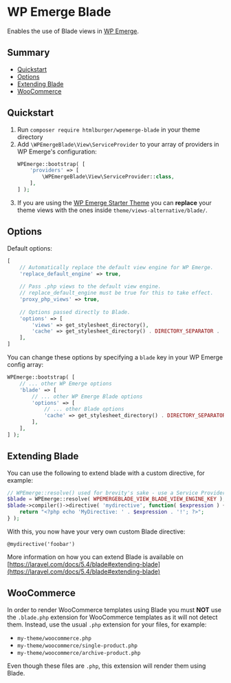 # WP Emerge Blade

Enables the use of Blade views in [WP Emerge](https://github.com/htmlburger/wpemerge).

## Summary

- [Quickstart](#quickstart)
- [Options](#options)
- [Extending Blade](#extending-blade)
- [WooCommerce](#woocommerce)

## Quickstart

1. Run `composer require htmlburger/wpemerge-blade` in your theme directory
2. Add `\WPEmergeBlade\View\ServiceProvider` to your array of providers in WP Emerge's configuration:
    ```php
    WPEmerge::bootstrap( [
        'providers' => [
            \WPEmergeBlade\View\ServiceProvider::class,
        ],
    ] );
    ```
3. If you are using the [WP Emerge Starter Theme](https://github.com/htmlburger/wpemerge-theme) you can **replace** your theme views with the ones inside `theme/views-alternative/blade/`.

## Options

Default options:
```php
[
    // Automatically replace the default view engine for WP Emerge.
    'replace_default_engine' => true,
    
    // Pass .php views to the default view engine.
    // replace_default_engine must be true for this to take effect.
    'proxy_php_views' => true,
    
    // Options passed directly to Blade.
    'options' => [
        'views' => get_stylesheet_directory(),
        'cache' => get_stylesheet_directory() . DIRECTORY_SEPARATOR . 'cache' . DIRECTORY_SEPARATOR . 'blade',
    ],
]
```

You can change these options by specifying a `blade` key in your WP Emerge config array:
```php
WPEmerge::bootstrap( [
    // ... other WP Emerge options
    'blade' => [
        // ... other WP Emerge Blade options
        'options' => [
            // ... other Blade options
            'cache' => get_stylesheet_directory() . DIRECTORY_SEPARATOR . 'blade-cache',
        ],
    ],
] );
```

## Extending Blade

You can use the following to extend blade with a custom directive, for example:
```php
// WPEmerge::resolve() used for brevity's sake - use a Service Provider instead.
$blade = WPEmerge::resolve( WPEMERGEBLADE_VIEW_BLADE_VIEW_ENGINE_KEY );
$blade->compiler()->directive( 'mydirective', function( $expression ) {
    return "<?php echo 'MyDirective: ' . $expression . '!'; ?>";
} );
```
With this, you now have your very own custom Blade directive:
```blade
@mydirective('foobar')
```

More information on how you can extend Blade is available on [https://laravel.com/docs/5.4/blade#extending-blade](https://laravel.com/docs/5.4/blade#extending-blade)

## WooCommerce

In order to render WooCommerce templates using Blade you must **NOT** use the `.blade.php` extension for WooCommerce templates as it will not detect them. Instead, use the usual `.php` extension for your files, for example:
- `my-theme/woocommerce.php`
- `my-theme/woocommerce/single-product.php`
- `my-theme/woocommerce/archive-product.php`

Even though these files are `.php`, this extension will render them using Blade.
